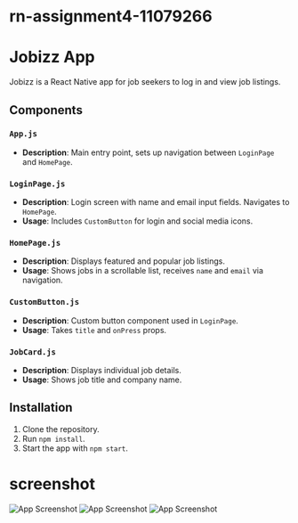 # rn-assignment4-11079266





# Jobizz App

Jobizz is a React Native app for job seekers to log in and view job listings.

## Components

### `App.js`
- **Description**: Main entry point, sets up navigation between `LoginPage` and `HomePage`.

### `LoginPage.js`
- **Description**: Login screen with name and email input fields. Navigates to `HomePage`.
- **Usage**: Includes `CustomButton` for login and social media icons.

### `HomePage.js`
- **Description**: Displays featured and popular job listings.
- **Usage**: Shows jobs in a scrollable list, receives `name` and `email` via navigation.

### `CustomButton.js`
- **Description**: Custom button component used in `LoginPage`.
- **Usage**: Takes `title` and `onPress` props.

### `JobCard.js`
- **Description**: Displays individual job details.
- **Usage**: Shows job title and company name.

## Installation

1. Clone the repository.
2. Run `npm install`.
3. Start the app with `npm start`.

# screenshot
![App Screenshot](1.jpg)
![App Screenshot](2.jpg)
![App Screenshot](3.jpg)
